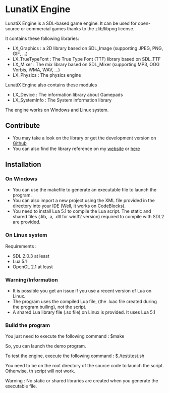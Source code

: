 # LunatiX Engine #

 LunatiX Engine is a SDL-based game engine. It can be used for open-source or commercial games thanks to the zlib/libpng license. 

 It contains these following libraries: 

  - LX\_Graphics : a 2D library based on SDL_Image (supporting JPEG, PNG, GIF, ...)
  - LX\_TrueTypeFont : The True Type Font (TTF) library based on SDL_TTF
  - LX\_Mixer : The mix library based on SDL_Mixer (supporting MP3, OGG Vorbis, WMA, WAV, ...)
  - LX\_Physics : The physics engine
 
 LunatiX Engine also contains these modules
 
  - LX\_Device : The information library about Gamepads
  - LX\_SystemInfo : The System information library

 The engine works on Windows and Linux system.


 
 ## Contribute ##
 
  - You may take a look on the library or get the development version on [Github](https://github.com/Gumichan01/lunatix-engine)
  - You can also find the library reference on my [website](http://gumichan01.olympe.in/reference/lunatix-engine/) or [here](http://gumichan01.github.io/lunatix-engine/v0.4/)
 
 
 
 ## Installation ##


 ### On Windows ###

  - You can use the makefile to generate an executable file to launch the program.
  - You can also import a new project using the XML file provided in the directory into your IDE (Well, it works on CodeBlocks).
  - You need to install Lua 5.1 to compile the Lua script.
  	The static and shared files (.lib, .a, .dll for win32 version) required to compile with SDL2 are provided.

  
 ### On Linux system ###

 Requirements :
 
  - SDL 2.0.3 at least
  - Lua 5.1
  - OpenGL 2.1 at least
  
 ### Warning/Information ###
 
  - It is possible you get an issue if you use a recent version of Lua on Linux.
  - The program uses the compiled Lua file, (the .luac file created during the program builing), not the script.
  - A shared Lua library file (.so file) on Linux is provided. It uses Lua 5.1

 ### Build the program ###
 
 You just need to execute the following command : 
	$make

 So, you can launch the demo program.

 To test the engine, execute the following command : 
 	$./test/test.sh

 You need to be on the root directory of the source code to launch the script.
 Otherwise, th script will not work.

Warning : No static or shared libraries are created when you generate the executable file.



